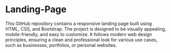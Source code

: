 # Landing-Page
This GitHub repository contains a responsive landing page built using HTML, CSS, and Bootstrap. The project is designed to be visually appealing, mobile-friendly, and easy to customize. It follows modern web design principles, ensuring a clean and professional look for various use cases, such as businesses, portfolios, or personal websites.
